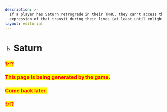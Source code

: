 ```yaml
---
description: >-
  If a player has Saturn retrograde in their TNHC, they can't access the full
  expression of that transit during their lives (at least until enlightenment).
layout: editorial
---
```


# ♄ Saturn

### <mark style="color:red;">✨⁉️</mark>&#x20;

### <mark style="color:red;">This page is being generated by the game.</mark>&#x20;

### <mark style="color:red;">Come back later.</mark>

### <mark style="color:red;">✨⁉️</mark>

